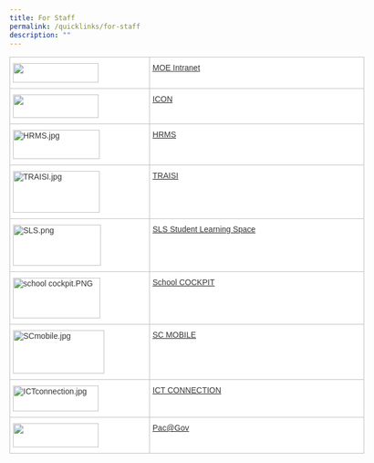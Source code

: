 ```yaml
---
title: For Staff
permalink: /quicklinks/for-staff
description: ""
---
```


<table style="border-collapse:collapse;border-spacing:0;table-layout: fixed; width: 622px" class="tg"><colgroup><col style="width: 245.003906px"><col style="width: 377.003906px"></colgroup><thead><tr><th style="background-color:#ffffff;border-color:#c0c0c0;border-style:solid;border-width:1px;color:#333;font-family:Arial, sans-serif;font-size:14px;font-weight:bold;overflow:hidden;padding:10px 5px;text-align:left;vertical-align:top;word-break:normal"><img src="https://angsanapri.moe.edu.sg/qql/slot/u167/quicklinks/forstaff/MOE_INTRANET.png" width="150" height="34"></th><th style="background-color:#ffffff;border-color:#c0c0c0;border-style:solid;border-width:1px;color:#333;font-family:Arial, sans-serif;font-size:14px;font-weight:normal;overflow:hidden;padding:10px 5px;text-align:left;text-decoration:underline;vertical-align:top;word-break:normal"><a href="http://intranet.moe.gov.sg/Pages/Home.aspx"><span style="text-decoration:underline;color:#333">MOE Intranet</span></a></th></tr></thead><tbody><tr><td style="background-color:#ffffff;border-color:#c0c0c0;border-style:solid;border-width:1px;color:#333;font-family:Arial, sans-serif;font-size:14px;overflow:hidden;padding:10px 5px;text-align:left;vertical-align:top;word-break:normal"><img src="https://angsanapri.moe.edu.sg/qql/slot/u167/quicklinks/forstaff/ICONNect.png" width="150" height="41"></td><td style="background-color:#ffffff;border-color:#c0c0c0;border-style:solid;border-width:1px;color:#333;font-family:Arial, sans-serif;font-size:14px;overflow:hidden;padding:10px 5px;text-align:left;vertical-align:top;word-break:normal"><a href="https://icon.moe.edu.sg/saas/usercenter/index.do"><span style="text-decoration:none;color:#333">ICON</span></a></td></tr><tr><td style="background-color:#ffffff;border-color:#c0c0c0;border-style:solid;border-width:1px;color:#333;font-family:Arial, sans-serif;font-size:14px;overflow:hidden;padding:10px 5px;text-align:left;vertical-align:top;word-break:normal"><img src="https://angsanapri.moe.edu.sg/qql/slot/u167/quicklinks/forstaff/HRMS.jpg" alt="HRMS.jpg" width="152" height="51"></td><td style="background-color:#ffffff;border-color:#c0c0c0;border-style:solid;border-width:1px;color:#333;font-family:Arial, sans-serif;font-size:14px;overflow:hidden;padding:10px 5px;text-align:left;vertical-align:top;word-break:normal"><a href="https://hrms.moe.gov.sg/"><span style="text-decoration:none;color:#333">HRMS</span></a></td></tr><tr><td style="background-color:#ffffff;border-color:#c0c0c0;border-style:solid;border-width:1px;color:#333;font-family:Arial, sans-serif;font-size:14px;overflow:hidden;padding:10px 5px;text-align:left;vertical-align:top;word-break:normal"><img src="https://angsanapri.moe.edu.sg/qql/slot/u167/quicklinks/forstaff/TRAISI.jpg" alt="TRAISI.jpg" width="152" height="73"></td><td style="background-color:#ffffff;border-color:#c0c0c0;border-style:solid;border-width:1px;color:#333;font-family:Arial, sans-serif;font-size:14px;overflow:hidden;padding:10px 5px;text-align:left;vertical-align:top;word-break:normal"><a href="https://traisi.moe.gov.sg/"><span style="text-decoration:none;color:#333">TRAISI</span></a></td></tr><tr><td style="background-color:#ffffff;border-color:#c0c0c0;border-style:solid;border-width:1px;color:#333;font-family:Arial, sans-serif;font-size:14px;overflow:hidden;padding:10px 5px;text-align:left;vertical-align:top;word-break:normal"><img src="https://angsanapri.moe.edu.sg/qql/slot/u167/quicklinks/forstaff/SLS.png" alt="SLS.png" width="154" height="72"></td><td style="background-color:#ffffff;border-color:#c0c0c0;border-style:solid;border-width:1px;color:#333;font-family:Arial, sans-serif;font-size:14px;overflow:hidden;padding:10px 5px;text-align:left;vertical-align:top;word-break:normal"><a href="http://learning.moe.edu.sg/"><span style="text-decoration:none;color:#333">SLS Student Learning Space</span></a></td></tr><tr><td style="background-color:#ffffff;border-color:#c0c0c0;border-style:solid;border-width:1px;color:#333;font-family:Arial, sans-serif;font-size:14px;overflow:hidden;padding:10px 5px;text-align:left;vertical-align:top;word-break:normal"><img src="https://angsanapri.moe.edu.sg/qql/slot/u167/quicklinks/forstaff/school%20cockpit.PNG" alt="school cockpit.PNG" width="153" height="71"></td><td style="background-color:#ffffff;border-color:#c0c0c0;border-style:solid;border-width:1px;color:#333;font-family:Arial, sans-serif;font-size:14px;overflow:hidden;padding:10px 5px;text-align:left;vertical-align:top;word-break:normal"><a href="https://schoolcockpit.moe.gov.sg/"><span style="text-decoration:none;color:#333">School COCKPIT</span></a></td></tr><tr><td style="background-color:#ffffff;border-color:#c0c0c0;border-style:solid;border-width:1px;color:#333;font-family:Arial, sans-serif;font-size:14px;overflow:hidden;padding:10px 5px;text-align:left;vertical-align:top;word-break:normal"><img src="https://angsanapri.moe.edu.sg/qql/slot/u167/quicklinks/forstaff/SCmobile.jpg" alt="SCmobile.jpg" width="160" height="76"></td><td style="background-color:#ffffff;border-color:#c0c0c0;border-style:solid;border-width:1px;color:#333;font-family:Arial, sans-serif;font-size:14px;overflow:hidden;padding:10px 5px;text-align:left;vertical-align:top;word-break:normal"><a href="https://scmobile.moe.edu.sg/"><span style="text-decoration:none;color:#333">SC MOBILE</span></a></td></tr><tr><td style="background-color:#ffffff;border-color:#c0c0c0;border-style:solid;border-width:1px;color:#333;font-family:Arial, sans-serif;font-size:14px;overflow:hidden;padding:10px 5px;text-align:left;vertical-align:top;word-break:normal"><img src="https://angsanapri.moe.edu.sg/qql/slot/u167/quicklinks/forstaff/ICTconnection.jpg" alt="ICTconnection.jpg" width="150" height="45"></td><td style="background-color:#ffffff;border-color:#c0c0c0;border-style:solid;border-width:1px;color:#333;font-family:Arial, sans-serif;font-size:14px;overflow:hidden;padding:10px 5px;text-align:left;vertical-align:top;word-break:normal"><a href="https://ictconnection.moe.edu.sg/"><span style="text-decoration:none;color:#333">ICT CONNECTION</span></a></td></tr><tr><td style="background-color:#ffffff;border-color:#c0c0c0;border-style:solid;border-width:1px;color:#333;font-family:Arial, sans-serif;font-size:14px;overflow:hidden;padding:10px 5px;text-align:left;vertical-align:top;word-break:normal"><img src="https://angsanapri.moe.edu.sg/qql/slot/u167/quicklinks/forstaff/PACGov.jpg" width="150" height="42"></td><td style="background-color:#ffffff;border-color:#c0c0c0;border-style:solid;border-width:1px;color:#333;font-family:Arial, sans-serif;font-size:14px;overflow:hidden;padding:10px 5px;text-align:left;vertical-align:top;word-break:normal"><a href="https://www.pac.gov.sg/"><span style="text-decoration:none;color:#333">Pac@Gov</span></a></td></tr></tbody></table>